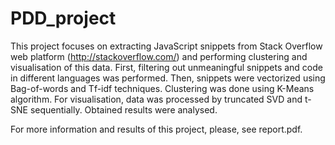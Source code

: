 # PDD_project

This project focuses on extracting JavaScript snippets from Stack Overflow web platform (http://stackoverflow.com/) and performing clustering and visualisation of this data. First, filtering out unmeaningful snippets
and code in different languages was performed. Then, snippets were vectorized using Bag-of-words and Tf-idf techniques. Clustering was
done using K-Means algorithm. For visualisation, data was processed by truncated SVD and t-SNE sequentially. Obtained results were analysed.

For more information and results of this project, please, see report.pdf.
